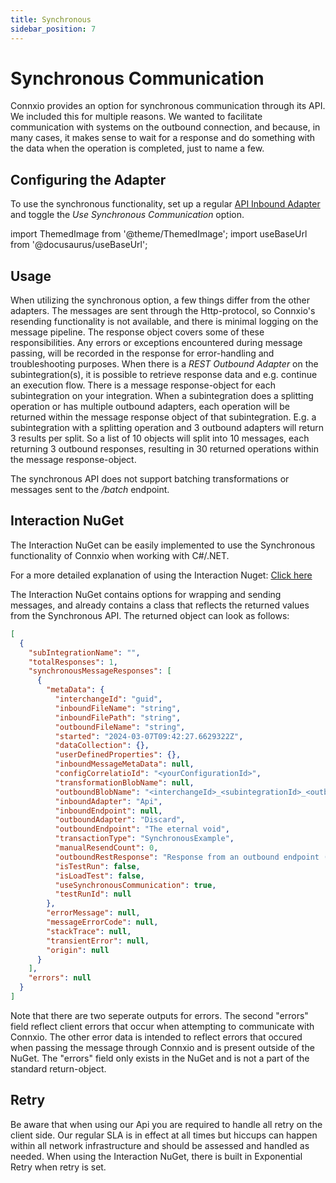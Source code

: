 ```yaml
---
title: Synchronous
sidebar_position: 7
---
```


# Synchronous Communication


Connxio provides an option for synchronous communication through its API. We included this for multiple reasons. We wanted to facilitate communication with systems on the outbound connection, and because, in many cases, it makes sense to wait for a response and do something with the data when the operation is completed, just to name a few.

## Configuring the Adapter

To use the synchronous functionality, set up a regular [API Inbound Adapter](/integrations/adapters/inbound/api.mdx) and toggle the *Use Synchronous Communication* option.

import ThemedImage from '@theme/ThemedImage';
import useBaseUrl from '@docusaurus/useBaseUrl';

<div style={{maxWidth: '800px'}}>
  <ThemedImage
    alt="Configuring inbound connection"
    sources={{
      light: useBaseUrl('/img/docs/synchronous-api-toggle-light.webp'),
      dark: useBaseUrl('/img/docs/synchronous-api-toggle-dark.webp#dark-only'),
    }}
  />
</div>

## Usage

When utilizing the synchronous option, a few things differ from the other adapters. The messages are sent through the Http-protocol, so Connxio's resending functionality is not available, and there is minimal logging on the message pipeline. The response object covers some of these responsibilities. Any errors or exceptions encountered during message passing, will be recorded in the response for error-handling and troubleshooting purposes. When there is a *REST Outbound Adapter* on the subintegration(s), it is possible to retrieve response data and e.g. continue an execution flow. There is a message response-object for each subintegration on your integration. When a subintegration does a splitting operation or has multiple outbound adapters, each operation will be returned within the message response object of that subintegration. E.g. a subintegration with a splitting operation and 3 outbound adapters will return 3 results per split. So a list of 10 objects will split into 10 messages, each returning 3 outbound responses, resulting in 30 returned operations within the message response-object.

The synchronous API does not support batching transformations or messages sent to the */batch* endpoint.


## Interaction NuGet

The Interaction NuGet can be easily implemented to use the Synchronous functionality of Connxio when working with C#/.NET.

For a more detailed explanation of using the Interaction Nuget: [Click here](/interaction/nuget/connxio-api.md)

The Interaction NuGet contains options for wrapping and sending messages, and already contains a class that reflects the returned values from the Synchronous API. The returned object can look as follows:

```json
[
  {
    "subIntegrationName": "",
    "totalResponses": 1,
    "synchronousMessageResponses": [
      {
        "metaData": {
          "interchangeId": "guid",
          "inboundFileName": "string",
          "inboundFilePath": "string",
          "outboundFileName": "string",
          "started": "2024-03-07T09:42:27.6629322Z",
          "dataCollection": {},
          "userDefinedProperties": {},
          "inboundMessageMetaData": null,
          "configCorrelatioId": "<yourConfigurationId>",
          "transformationBlobName": null,
          "outboundBlobName": "<interchangeId>_<subintegrationId>_<outboundAdapterId>.<messageOutboundFormat>",
          "inboundAdapter": "Api",
          "inboundEndpoint": null,
          "outboundAdapter": "Discard",
          "outboundEndpoint": "The eternal void",
          "transactionType": "SynchronousExample",
          "manualResendCount": 0,
          "outboundRestResponse": "Response from an outbound endpoint (REST Outbound)",
          "isTestRun": false,
          "isLoadTest": false,
          "useSynchronousCommunication": true,
          "testRunId": null
        },
        "errorMessage": null,
        "messageErrorCode": null,
        "stackTrace": null,
        "transientError": null,
        "origin": null
      }
    ],
    "errors": null
  }
]
```

Note that there are two seperate outputs for errors. The second "errors" field reflect client errors that occur when attempting to communicate with Connxio. The other error data is intended to reflect errors that occured when passing the message through Connxio and is present outside of the NuGet. The "errors" field only exists in the NuGet and is not a part of the standard return-object.

## Retry

Be aware that when using our Api you are required to handle all retry on the client side. Our regular SLA is in effect at all times but hiccups can happen within all network infrastructure and should be assessed and handled as needed.
When using the Interaction NuGet, there is built in Exponential Retry when retry is set.